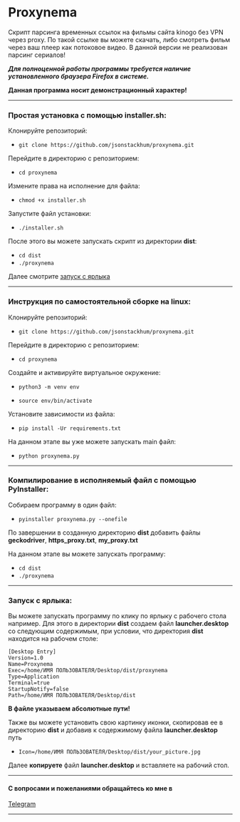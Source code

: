 # Proxynema
Скрипт парсинга временных ссылок на фильмы сайта kinogo без VPN через proxy.
По такой ссылке вы можете скачать, либо смотреть фильм через ваш плеер как потоковое видео.
В данной версии не реализован парсинг сериалов!

___Для полноценной работы программы требуется наличие установленного браузера __Firefox__ в системе.___

__Данная программа носит демонстрационный характер!__
___
### Простая установка с помощью installer.sh:
Клонируйте репозиторий: 
* ```git clone https://github.com/jsonstackhum/proxynema.git```

Перейдите в директорию с репозиторием: 
* ```cd proxynema```

Измените права на исполнение для файла:
* ```chmod +x installer.sh```

Запустите файл установки:
* ```./installer.sh```

После этого вы можете запускать скрипт из директории __dist__:
* ```cd dist```
* ```./proxynema```

Далее смотрите [запуск с ярлыка](#запуск-с-ярлыка)
___
### __Инструкция__ по самостоятельной сборке на linux:
Клонируйте репозиторий: 
* ```git clone https://github.com/jsonstackhum/proxynema.git```

Перейдите в директорию с репозиторием: 
* ```cd proxynema```

Создайте и активируйте виртуальное окружение:
* ```python3 -m venv env```

* ```source env/bin/activate```

Установите зависимости из файла:
* ```pip install -Ur requirements.txt```

На данном этапе вы уже можете запускать main файл:
* ```python proxynema.py```
___
### Компилирование в исполняемый файл с помощью __PyInstaller__:
Собираем программу в один файл:
* ```pyinstaller proxynema.py --onefile```

По завершении в созданную директорию __dist__ добавить файлы __geckodriver__, __https_proxy.txt__, __my_proxy.txt__

На данном этапе вы можете запускать программу:
* ```cd dist```
* ```./proxynema```


___
### Запуск с ярлыка:

Вы можете запускать программу по клику по ярлыку с рабочего стола например. Для этого в директории __dist__ создаем файл __launcher.desktop__ со следующим содержимым, при условии, что директория __dist__ находится на рабочем столе: 
```
[Desktop Entry]
Version=1.0
Name=Proxynema
Exec=/home/ИМЯ ПОЛЬЗОВАТЕЛЯ/Desktop/dist/proxynema
Type=Application
Terminal=true
StartupNotify=false
Path=/home/ИМЯ ПОЛЬЗОВАТЕЛЯ/Desktop/dist
```
__В файле указываем абсолютные пути!__

Также вы можете установить свою картинку иконки, скопировав ее в директорию __dist__ и добавив к содержимому файла __launcher.desktop__ путь 
* ```Icon=/home/ИМЯ ПОЛЬЗОВАТЕЛЯ/Desktop/dist/your_picture.jpg```

Далее __копируете__ файл __launcher.desktop__ и вставляете на рабочий стол.
___

#### С вопросами и пожеланиями обращайтесь ко мне в 
[Telegram](https://t.me/jsonstackhum)
___

